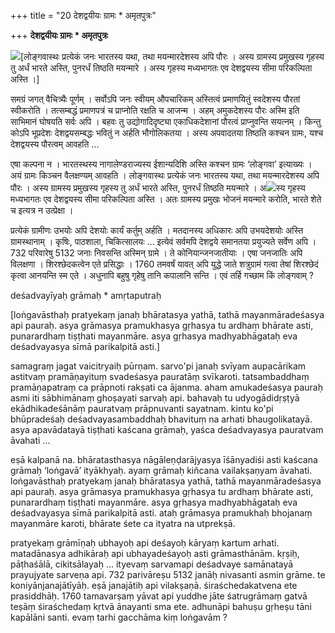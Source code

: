 +++
title = "20 देशद्वयीयः ग्रामः * अमृतपुत्रः"

+++
**देशद्वयीयः ग्रामः \* अमृतपुत्रः**

![](magazine_images/img-16698297661.jpg)\[लोङ्गवास्थः प्रत्येकं जनः भारतस्य यथा, तथा मयन्मारदेशस्य अपि पौरः । अस्य ग्रामस्य प्रमुखस्य गृहस्य तु अर्धं भारते अस्ति, पुनरर्धं तिष्ठति मयन्मारे । अस्य गृहस्य मध्यभागतः एव देशद्वयस्य सीमा परिकल्पिता अस्ति ।\]

समग्रं जगत् वैचित्र्यैः पूर्णम् । सर्वोऽपि जनः स्वीयम् औपचारिकम् अस्तित्वं 
प्रमाणयितुं स्वदेशस्य पौरतां स्वीकरोति । तत्सम्बद्धं प्रमाणपत्रं च प्राप्नोति रक्षति च आजन्म । अहम् अमुकदेशस्य पौरः अस्मि इति साभिमानं घोषयति सर्वः अपि । बहवः तु उद्योगादिदृष्ट्या एकाधिकदेशानां पौरत्वं प्राप्नुवन्ति सयत्नम् । किन्तु कोऽपि भूप्रदेशः देशद्वयसम्बद्धः भवितुं न अर्हति भौगोलिकतया । अस्य अपवादतया तिष्ठति कश्चन ग्रामः, यश्च देशद्वयस्य पौरत्वम् आवहति ...

एषा कल्पना न । भारतस्थस्य नागालेण्डराज्यस्य ईशान्यदिशि अस्ति कश्चन ग्रामः ‘लोङ्गवा’ इत्याख्यः । अयं ग्रामः किञ्चन वैलक्षण्यम् आवहति । लोङ्गवास्थः प्रत्येकं जनः भारतस्य यथा, तथा मयन्मारदेशस्य अपि पौरः । अस्य ग्रामस्य प्रमुखस्य गृहस्य तु अर्धं भारते अस्ति, पुनरर्धं तिष्ठति मयन्मारे । अ![](magazine_images/img-1669829795Koniyaanpeople.jpg)स्य गृहस्य मध्यभागतः एव देशद्वयस्य सीमा परिकल्पिता अस्ति । अतः ग्रामस्य प्रमुखः भोजनं मयन्मारे करोति, भारते शेते च इत्यत्र न उत्प्रेक्षा ।

प्रत्येकं ग्रामीणः उभयोः अपि देशयोः कार्यं कर्तुम् अर्हति । मतदानस्य अधिकारः अपि उभयदेशयोः अस्ति ग्रामस्थानाम् । कृषिः, पाठशाला, चिकित्सालयः ... इत्येवं सर्वमपि देशद्वये समानतया प्रयुज्यते सर्वेण अपि । 732 परिवारेषु 5132 जनाः निवसन्ति अस्मिन् ग्रामे । ते कोनियान्जनजातीयाः । एषा जनजातिः अपि विलक्षणा । शिरश्छेदकत्वेन एते प्रसिद्धाः । 1760 तमवर्षं यावत् अपि युद्धे जाते शत्रुग्रामं गत्वा तेषां शिरश्छेदं कृत्वा आनयन्ति स्म एते । अधुनापि बहुषु गृहेषु तानि कपालानि सन्ति । एवं तर्हि गच्छाम किं लोङ्गवाम् ?

deśadvayīyaḥ grāmaḥ \* amṛtaputraḥ

\[loṅgavāsthaḥ pratyekaṃ janaḥ bhāratasya yathā, tathā mayanmāradeśasya api pauraḥ. asya grāmasya pramukhasya gṛhasya tu ardhaṃ bhārate asti, punarardhaṃ tiṣṭhati mayanmāre. asya gṛhasya madhyabhāgataḥ eva deśadvayasya sīmā parikalpitā asti.\]

samagraṃ jagat vaicitryaiḥ pūrṇam. sarvo'pi janaḥ svīyam aupacārikam astitvaṃ pramāṇayituṃ svadeśasya pauratāṃ svīkaroti. tatsambaddhaṃ pramāṇapatraṃ ca prāpnoti rakṣati ca ājanma. aham amukadeśasya pauraḥ asmi iti sābhimānaṃ ghoṣayati sarvaḥ api. bahavaḥ tu udyogādidṛṣṭyā ekādhikadeśānāṃ pauratvaṃ prāpnuvanti sayatnam. kintu ko'pi bhūpradeśaḥ deśadvayasambaddhaḥ bhavituṃ na arhati bhaugolikatayā. asya apavādatayā tiṣṭhati kaścana grāmaḥ, yaśca deśadvayasya pauratvam āvahati ...

eṣā kalpanā na. bhāratasthasya nāgāleṇḍarājyasya īśānyadiśi asti kaścana grāmaḥ ‘loṅgavā’ ityākhyaḥ. ayaṃ grāmaḥ kiñcana vailakṣaṇyam āvahati. loṅgavāsthaḥ pratyekaṃ janaḥ bhāratasya yathā, tathā mayanmāradeśasya api pauraḥ. asya grāmasya pramukhasya gṛhasya tu ardhaṃ bhārate asti, punarardhaṃ tiṣṭhati mayanmāre. asya gṛhasya madhyabhāgataḥ eva deśadvayasya sīmā parikalpitā asti. ataḥ grāmasya pramukhaḥ bhojanaṃ mayanmāre karoti, bhārate śete ca ityatra na utprekṣā.

pratyekaṃ grāmīṇaḥ ubhayoḥ api deśayoḥ kāryaṃ kartum arhati. matadānasya adhikāraḥ api ubhayadeśayoḥ asti grāmasthānām. kṛṣiḥ, pāṭhaśālā, cikitsālayaḥ ... ityevaṃ sarvamapi deśadvaye samānatayā prayujyate sarveṇa api. 732 parivāreṣu 5132 janāḥ nivasanti asmin grāme. te koniyānjanajātīyāḥ. eṣā janajātiḥ api vilakṣaṇā. śiraśchedakatvena ete prasiddhāḥ. 1760 tamavarṣaṃ yāvat api yuddhe jāte śatrugrāmaṃ gatvā teṣāṃ śiraśchedaṃ kṛtvā ānayanti sma ete. adhunāpi bahuṣu gṛheṣu tāni kapālāni santi. evaṃ tarhi gacchāma kiṃ loṅgavām ?
